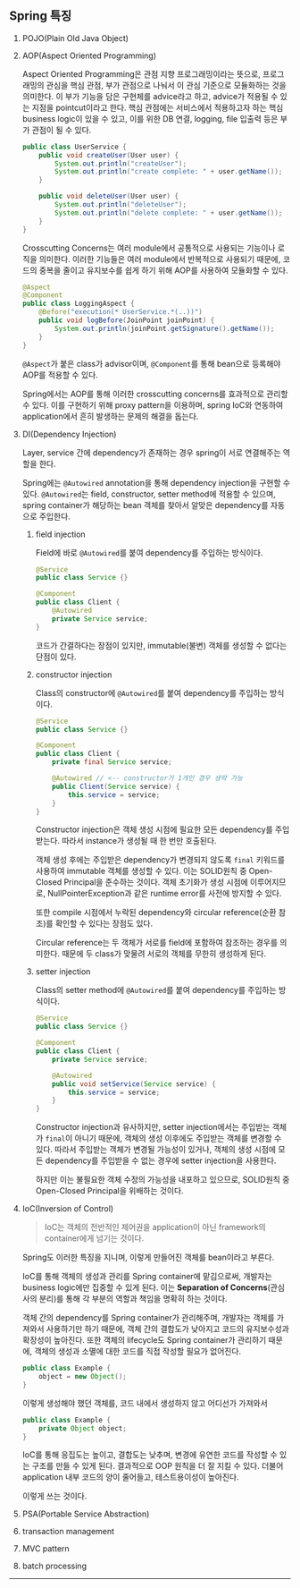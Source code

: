 ## Spring 특징

1.  POJO(Plain Old Java Object)

2.  AOP(Aspect Oriented Programming)

    Aspect Oriented Programming은 관점 지향 프로그래밍이라는 뜻으로, 프로그래밍의 관심을 핵심 관점, 부가 관점으로 나눠서 이 관심 기준으로 모듈화하는 것을 의미한다. 이 부가 기능을 담은 구현체를 advice라고 하고, advice가 적용될 수 있는 지점을 pointcut이라고 한다. 핵심 관점에는 서비스에서 적용하고자 하는 핵심 business logic이 있을 수 있고, 이를 위한 DB 연결, logging, file 입출력 등은 부가 관점이 될 수 있다.

    ```java
    public class UserService {
        public void createUser(User user) {
            System.out.println("createUser");
            System.out.println("create complete: " + user.getName());
        }

        public void deleteUser(User user) {
            System.out.println("deleteUser");
            System.out.println("delete complete: " + user.getName());
        }
    }
    ```

    Crosscutting Concerns는 여러 module에서 공통적으로 사용되는 기능이나 로직을 의미한다. 이러한 기능들은 여러 module에서 반복적으로 사용되기 때문에, 코드의 중복을 줄이고 유지보수를 쉽게 하기 위해 AOP를 사용하여 모듈화할 수 있다.

    ```java
    @Aspect
    @Component
    public class LoggingAspect {
        @Before("execution(* UserService.*(..))")
        public void logBefore(JoinPoint joinPoint) {
            System.out.println(joinPoint.getSignature().getName());
        }
    }
    ```

    `@Aspect`가 붙은 class가 advisor이며, `@Component`를 통해 bean으로 등록해야 AOP를 적용할 수 있다.

    Spring에서는 AOP를 통해 이러한 crosscutting concerns를 효과적으로 관리할 수 있다. 이를 구현하기 위해 proxy pattern을 이용하며, spring IoC와 연동하여 application에서 흔히 발생하는 문제의 해결을 돕는다.

3.  DI(Dependency Injection)

    Layer, service 간에 dependency가 존재하는 경우 spring이 서로 연결해주는 역할을 한다.

    Spring에는 `@Autowired` annotation을 통해 dependency injection을 구현할 수 있다. `@Autowired`는 field, constructor, setter method에 적용할 수 있으며, spring container가 해당하는 bean 객체를 찾아서 알맞은 dependency를 자동으로 주입한다.

    1.  field injection

        Field에 바로 `@Autowired`를 붙여 dependency를 주입하는 방식이다.

        ```java
        @Service
        public class Service {}

        @Component
        public class Client {
            @Autowired
            private Service service;
        }
        ```

        코드가 간결하다는 장점이 있지만, immutable(불변) 객체를 생성할 수 없다는 단점이 있다.

    2.  constructor injection

        Class의 constructor에 `@Autowired`를 붙여 dependency를 주입하는 방식이다.

        ```java
        @Service
        public class Service {}

        @Component
        public class Client {
            private final Service service;

            @Autowired // <-- constructor가 1개인 경우 생략 가능
            public Client(Service service) {
                this.service = service;
            }
        }
        ```

        Constructor injection은 객체 생성 시점에 필요한 모든 dependency를 주입받는다. 따라서 instance가 생성될 때 한 번만 호출된다.

        객체 생성 후에는 주입받은 dependency가 변경되지 않도록 `final` 키워드를 사용하여 immutable 객체를 생성할 수 있다. 이는 SOLID원칙 중 Open-Closed Principal을 준수하는 것이다. 객체 초기화가 생성 시점에 이루어지므로, NullPointerException과 같은 runtime error를 사전에 방지할 수 있다.

        또한 compile 시점에서 누락된 dependency와 circular reference(순환 참조)를 확인할 수 있다는 장점도 있다.

        Circular reference는 두 객체가 서로를 field에 포함하여 참조하는 경우를 의미한다. 때문에 두 class가 맞물려 서로의 객체를 무한히 생성하게 된다.

    3.  setter injection

        Class의 setter method에 `@Autowired`를 붙여 dependency를 주입하는 방식이다.

        ```java
        @Service
        public class Service {}

        @Component
        public class Client {
            private Service service;

            @Autowired
            public void setService(Service service) {
                this.service = service;
            }
        }
        ```

        Constructor injection과 유사하지만, setter injection에서는 주입받는 객체가 `final`이 아니기 때문에, 객체의 생성 이후에도 주입받는 객체를 변경할 수 있다. 따라서 주입받는 객체가 변경될 가능성이 있거나, 객체의 생성 시점에 모든 dependency를 주입받을 수 없는 경우에 setter injection을 사용한다.

        하지만 이는 불필요한 객체 수정의 가능성을 내포하고 있으므로, SOLID원칙 중 Open-Closed Principal을 위배하는 것이다.

4.  IoC(Inversion of Control)

    > IoC는 객체의 전반적인 제어권을 application이 아닌 framework의 container에게 넘기는 것이다.

    Spring도 이러한 특징을 지니며, 이렇게 만들어진 객체를 bean이라고 부른다.

    IoC를 통해 객체의 생성과 관리를 Spring container에 맡김으로써, 개발자는 business logic에만 집중할 수 있게 된다. 이는 **Separation of Concerns**(관심사의 분리)를 통해 각 부분의 역할과 책임을 명확히 하는 것이다.

    객체 간의 dependency를 Spring container가 관리해주며, 개발자는 객체를 가져와서 사용하기만 하기 때문에, 객체 간의 결합도가 낮아지고 코드의 유지보수성과 확장성이 높아진다. 또한 객체의 lifecycle도 Spring container가 관리하기 때문에, 객체의 생성과 소멸에 대한 코드를 직접 작성할 필요가 없어진다.

    ```java
    public class Example {
        object = new Object();
    }
    ```

    이렇게 생성해야 했던 객체를, 코드 내에서 생성하지 않고 어디선가 가져와서

    ```java
    public class Example {
        private Object object;
    }
    ```

    IoC를 통해 응집도는 높이고, 결합도는 낮추며, 변경에 유연한 코드를 작성할 수 있는 구조를 만들 수 있게 된다. 결과적으로 OOP 원칙을 더 잘 지킬 수 있다. 더불어 application 내부 코드의 양이 줄어들고, 테스트용이성이 높아진다.

    이렇게 쓰는 것이다.

5.  PSA(Portable Service Abstraction)

6.  transaction management

7.  MVC pattern

8.  batch processing

---
